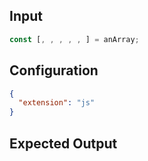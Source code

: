 
## Input
```javascript input
const [, , , , , ] = anArray;
```

## Configuration
```json configuration
{
  "extension": "js"
}
```

## Expected Output
```javascript expected output
```
